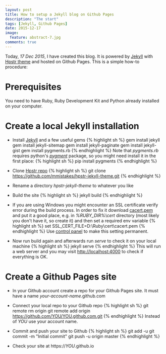 ```yaml
---
layout: post
title: How to setup a Jekyll blog on Github Pages
description: "The start"
tags: [Jekyll, Github Pages]
date: 2015-12-17
image:
  feature: abstract-7.jpg
comments: true
---
```


Today, *17 Dec 2015*, I have created this blog. It is powered by [Jekyll](https://jekyllrb.com/) with [Hpstr theme](https://github.com/mmistakes/hpstr-jekyll-theme)
and hosted on Github Pages.
This is a simple how-to procedure:

# Prerequisites
You need to have Ruby, Ruby Development Kit and Python already installed on your computer.

# Create a local Jekyll installation
* Install [Jekyll](https://jekyllrb.com/) and a few useful gems
{% highlight sh %}
gem install jekyll
gem install jekyll-sitemap
gem install jekyll-paginate
gem install jekyll-gist
gem install pygments.rb
{% endhighlight %}
Note that *pygments.rb* requires python's *[pygment](http://pygments.org)* package, so you might need install it in the first place:
{% highlight sh %}
pip install pygments
{% endhighlight %}

* Clone [Hpstr repo](https://github.com/mmistakes/hpstr-jekyll-theme)
{% highlight sh %}
git clone https://github.com/mmistakes/hpstr-jekyll-theme.git
{% endhighlight %}

* Rename a directory *hpstr-jekyll-theme* to whatever you like

* Build the site
{% highlight sh %}
jekyll build
{% endhighlight %}

* If you are using Windows you might encounter an SSL certificate verify error during the build process.
In order to fix it download [cacert.pem](http://curl.haxx.se/ca/cacert.pem) and put it a good place, e.g. in *%RUBY_DIR%\cert* directory
(most likely you don't have it, so create it) and then set a required env variable
{% highlight sh %}
set SSL_CERT_FILE=D:\Ruby\cert\cacert.pem
{% endhighlight %}
Use [control panel](http://www.microsoft.com/resources/documentation/windows/xp/all/proddocs/en-us/environment_variables.mspx?mfr=true) to make this setting permanent.

* Now run build again and afterwards run *serve* to check it on your local machine
{% highlight sh %}
jekyll serve
{% endhighlight %}
This will run a web server and you may visit [http://localhost:4000](http://localhost:4000) to check if everything is OK.

# Create a Github Pages site
* In your Github account create a repo for your Github Pages site. It must have a name *your-account-name*.github.com

* Connect your local repo to your Github repo
{% highlight sh %}
git remote rm origin
git remote add origin https://github.com/YOU/YOU.github.com.git
{% endhighlight %}
Instead of *YOU* use your account name.

* Commit and push your site to Github
{% highlight sh %}
git add -u
git commit -m "Initial commit"
git push -u origin master
{% endhighlight %}

* Check your site at https://*YOU*.github.io
